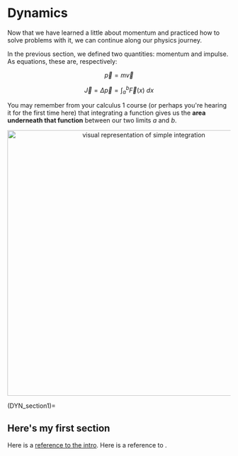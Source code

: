 # Dynamics

Now that we have learned a little about momentum and practiced how to solve problems with it, we can continue along our physics journey. 

In the previous section, we defined two quantities: momentum and impulse.  As equations, these are, respectively:

$$\vec{p} = m \vec{v}$$

$$\vec{J} = \Delta\vec{p} = \int_a^b \vec{F}(x) \ dx$$





You may remember from your calculus 1 course (or perhaps you're hearing it for the first time here) that integrating a function gives us the **area underneath that function** between our two limits *a* and *b*.  

<p align="center">
<img 
src="../_static/impulse_integration.gif"
alt="visual representation of simple integration"
width=600px>
</p>

(DYN_section1)=
## Here's my first section

Here is a [reference to the intro](../intro.md). Here is a reference to [](DYN_section1).
